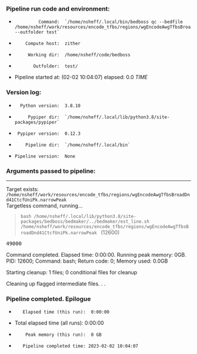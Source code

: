 ### Pipeline run code and environment:

*              Command:  `/home/nsheff/.local/bin/bedboss qc --bedfile /home/nsheff/work/resources/encode_tfbs/regions/wgEncodeAwgTfbsBroadDnd41CtcfUniPk.narrowPeak --outfolder test`
*         Compute host:  zither
*          Working dir:  /home/nsheff/code/bedboss
*            Outfolder:  test/
*  Pipeline started at:   (02-02 10:04:07) elapsed: 0.0 _TIME_

### Version log:

*       Python version:  3.8.10
*          Pypiper dir:  `/home/nsheff/.local/lib/python3.8/site-packages/pypiper`
*      Pypiper version:  0.12.3
*         Pipeline dir:  `/home/nsheff/.local/bin`
*     Pipeline version:  None

### Arguments passed to pipeline:


----------------------------------------

Target exists: `/home/nsheff/work/resources/encode_tfbs/regions/wgEncodeAwgTfbsBroadDnd41CtcfUniPk.narrowPeak`  
Targetless command, running...  

> `bash /home/nsheff/.local/lib/python3.8/site-packages/bedboss/bedmaker/../bedmaker/est_line.sh /home/nsheff/work/resources/encode_tfbs/regions/wgEncodeAwgTfbsBroadDnd41CtcfUniPk.narrowPeak ` (12600)
<pre>
49000</pre>
Command completed. Elapsed time: 0:00:00. Running peak memory: 0GB.  
  PID: 12600;	Command: bash;	Return code: 0;	Memory used: 0.0GB

Starting cleanup: 1 files; 0 conditional files for cleanup

Cleaning up flagged intermediate files. . .

### Pipeline completed. Epilogue
*        Elapsed time (this run):  0:00:00
*  Total elapsed time (all runs):  0:00:00
*         Peak memory (this run):  0 GB
*        Pipeline completed time: 2023-02-02 10:04:07

